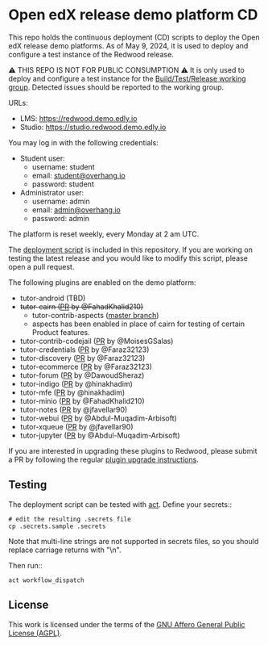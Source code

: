 # Open edX release demo platform CD

This repo holds the continuous deployment (CD) scripts to deploy the Open edX release demo platforms. As of May 9, 2024, it is used to deploy and configure a test instance of the Redwood release.

⚠ THIS REPO IS NOT FOR PUBLIC CONSUMPTION ⚠ It is only used to deploy and configure a test instance for the [Build/Test/Release working group](https://discuss.openedx.org/c/working-groups/build-test-release/30). Detected issues should be reported to the working group.

URLs:

- LMS: https://redwood.demo.edly.io
- Studio: https://studio.redwood.demo.edly.io

You may log in with the following credentials:

- Student user:
  - username: student
  - email: student@overhang.io
  - password: student
- Administrator user:
  - username: admin
  - email: admin@overhang.io
  - password: admin

The platform is reset weekly, every Monday at 2 am UTC.

The [deployment script](https://github.com/overhangio/openedx-release-demo/blob/master/.github/workflows/deploy.yml) is included in this repository. If you are working on testing the latest release and you would like to modify this script, please open a pull request.

The following plugins are enabled on the demo platform:

- tutor-android (TBD)
- ~~tutor-cairn ([PR](https://github.com/overhangio/tutor-cairn/pull/39) by @FahadKhalid210)~~
  - tutor-contrib-aspects ([master branch](https://github.com/openedx/tutor-contrib-aspects/tree/master))
  - aspects has been enabled in place of cairn for testing of certain Product features.
- tutor-contrib-codejail ([PR](https://github.com/eduNEXT/tutor-contrib-codejail/pull/54) by @MoisesGSalas)
- tutor-credentials ([PR](https://github.com/overhangio/tutor-credentials/pull/42) by @Faraz32123)
- tutor-discovery ([PR](https://github.com/overhangio/tutor-discovery/pull/74) by @Faraz32123)
- tutor-ecommerce ([PR](https://github.com/overhangio/tutor-ecommerce/pull/81) by @Faraz32123)
- tutor-forum ([PR](https://github.com/overhangio/tutor-forum/pull/36) by @DawoudSheraz)
- tutor-indigo ([PR](https://github.com/overhangio/tutor-indigo/pull/79) by @hinakhadim)
- tutor-mfe ([PR](https://github.com/overhangio/tutor-mfe/pull/207) by @hinakhadim)
- tutor-minio ([PR](https://github.com/overhangio/tutor-minio/pull/40) by @FahadKhalid210)
- tutor-notes ([PR](https://github.com/overhangio/tutor-notes/pull/37) by @jfavellar90)
- tutor-webui ([PR](https://github.com/overhangio/tutor-webui/pull/17) by @Abdul-Muqadim-Arbisoft)
- tutor-xqueue ([PR](https://github.com/overhangio/tutor-xqueue/pull/31) by @jfavellar90)
- tutor-jupyter ([PR](https://github.com/overhangio/tutor-jupyter/pull/8) by @Abdul-Muqadim-Arbisoft)

If you are interested in upgrading these plugins to Redwood, please submit a PR by following the regular [plugin upgrade instructions](https://discuss.overhang.io/t/how-to-upgrade-a-tutor-plugin/1488).

## Testing

The deployment script can be tested with [act](https://github.com/nektos/act). Define your secrets::

    # edit the resulting .secrets file
    cp .secrets.sample .secrets

Note that multi-line strings are not supported in secrets files, so you should replace carriage returns with "\n".

Then run::

    act workflow_dispatch

## License

This work is licensed under the terms of the [GNU Affero General Public License (AGPL)](https://github.com/overhangio/tutor/blob/master/LICENSE.txt).
